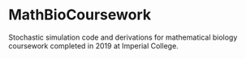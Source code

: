 # MathBioCoursework
Stochastic simulation code and derivations for mathematical biology coursework completed in 2019 at Imperial College.
